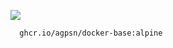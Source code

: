 ![ ](https://img.shields.io/docker/v/_/alpine?arch=amd64&sort=date&label=:alpine&style=plastic&logo=%20)

```
  ghcr.io/agpsn/docker-base:alpine
```
